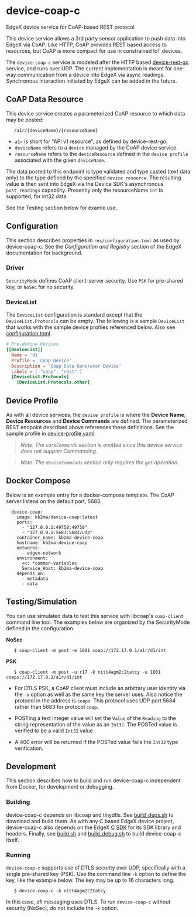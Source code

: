 # device-coap-c

EdgeX device service for CoAP-based REST protocol

This device service allows a 3rd party sensor application to push data into EdgeX via CoAP. Like HTTP, CoAP provides REST based access to resources, but CoAP is more compact for use in constrained IoT devices.

The `device-coap-c` service is modeled after the HTTP based [device-rest-go](https://github.com/edgexfoundry/device-rest-go) service, and runs over UDP. The current implementation is meant for one-way communication from a device into EdgeX via async readings. Synchronous interaction initiated by EdgeX can be added in the future.


## CoAP Data Resource

This device service creates a parameterized CoAP resource to which data may be posted:

```
   /a1r/{deviceName}/{resourceName}
```

- `a1r` is short for "API v1 resource", as defined by device-rest-go.
- `deviceName` refers to a `device` managed by the CoAP device service.
- `resourceName` refers to the `deviceResource` defined in the `device profile` associated with the given `deviceName`.

The data posted to this endpoint is type validated and type casted (text data only) to the type defined by the specified `device resource`. The resulting value is then sent into EdgeX via the Device SDK's asynchronous `post_readings` capability. Presently only the resourceName `int` is supported, for int32 data.

See the Testing section below for examle use.


## Configuration

This section describes properties in `res/configuration.toml` as used by device-coap-c. See the _Configuration and Registry_ section of the EdgeX documentation for background.

### Driver
`SecurityMode` defines CoAP client-server security. Use `PSK` for pre-shared key, or `NoSec` for no security.

### DeviceList
The `DeviceList` configuration is standard except that the `DeviceList.Protocols` can be empty. The following is a sample `DeviceList` that works with the sample device profiles referenced below. Also see [configuration.toml](./res/configuration.toml).

```toml
# Pre-define Devices
[[DeviceList]]
  Name = 'd1'
  Profile = 'Coap-Device'
  Description = 'Coap Data Generator Device'
  Labels = [ "coap", "rest" ]
  [DeviceList.Protocols]
    [DeviceList.Protocols.other]
```

## Device Profile

As with all device services, the `device profile` is where the **Device Name**, **Device Resources** and **Device Commands** are defined. The parameterized REST endpoint described above references these definitions. See the sample profile in [device-profile.yaml](./res/device-profile.yaml).

> *Note: The `coreCommands` section is omitted since this device service does not support Commanding.*

> *Note: The `deviceCommands` section only requires the `get` operation.*

## Docker Compose

Below is an example entry for a docker-compose template. The CoAP server listens on the default port, 5683.

```
  device-coap:
    image: kb2ma/device-coap:latest
    ports:
      - "127.0.0.1:49750:49750"
      - "127.0.0.1:5683:5683/udp"
    container_name: kb2ma-device-coap
    hostname: kb2ma-device-coap
    networks:
      - edgex-network
    environment:
      <<: *common-variables
      Service_Host: kb2ma-device-coap
    depends_on:
      - metadata
      - data
```

## Testing/Simulation

You can use simulated data to test this service with libcoap's `coap-client` command line tool. The examples below are organized by the SecurityMode defined in the configuration.

**NoSec**
```
   $ coap-client -m post -e 1001 coap://172.17.0.1/a1r/d1/int
```
**PSK**
```
   $ coap-client -m post -u r17 -k nitt4agm2c2tatcy -e 1001 coaps://172.17.0.1/a1r/d1/int
```

  * For DTLS PSK, a CoAP client must include an arbitrary user identity via the `-u` option as well as the same key the server uses. Also notice the protocol in the address is `coaps`. This protocol uses UDP port 5684 rather than 5683 for protocol `coap`.

  * POSTing a text integer value will set the  `Value` of the `Reading` to the string representation of the value as an `Int32`. The POSTed value is verified to be a valid `Int32` value.

  * A 400 error will be returned if the POSTed value fails the `Int32` type verification.

## Development

This section describes how to build and run device-coap-c independent from Docker, for development or debugging.

### Building

device-coap-c depends on libcoap and tinydtls. See [build_deps.sh](scripts/build_deps.sh) to download and build them. As with any C based EdgeX device project, device-coap-c also depends on the EdgeX [C SDK](https://github.com/edgexfoundry/device-sdk-c/blob/master) for its SDK library and headers. Finally, see [build.sh](scripts/build.sh) and [build_debug.sh](scripts/build_debug.sh) to build device-coap-c itself.

### Running

`device-coap-c` supports use of DTLS security over UDP, specifically with a single pre-shared key (PSK). Use the command line `-k` option to define the key, like the example below. The key may be up to 16 characters long.

```
   $ device-coap-c -k nitt4agm2c2tatcy
```

In this case, *all* messaging uses DTLS. To run `device-coap-c` without security (NoSec), do not include the `-k` option.
